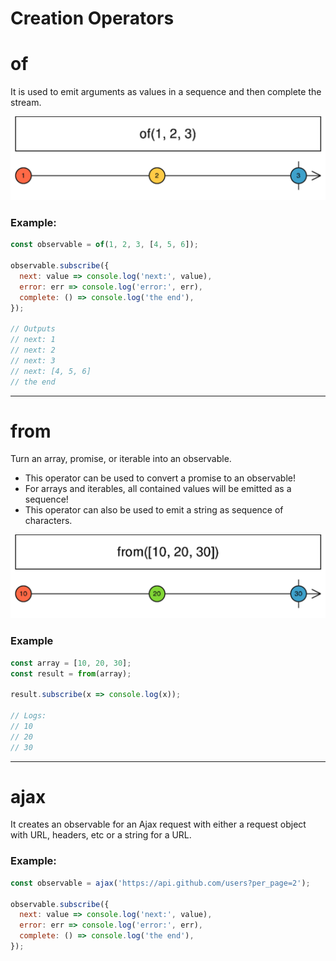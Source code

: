 # Creation Operators

# of

It is used to emit arguments as values in a sequence and then complete the stream.

![Untitled](Creation%20Operators%204e47445a76254e61954ffc30a5d659c6/Untitled.png)

### Example:

```jsx
const observable = of(1, 2, 3, [4, 5, 6]);

observable.subscribe({
  next: value => console.log('next:', value),
  error: err => console.log('error:', err),
  complete: () => console.log('the end'),
});

// Outputs
// next: 1
// next: 2
// next: 3
// next: [4, 5, 6]
// the end
```

---

# from

Turn an array, promise, or iterable into an observable.

- This operator can be used to convert a promise to an observable!
- For arrays and iterables, all contained values will be emitted as a sequence!
- This operator can also be used to emit a string as sequence of characters.

![Untitled](Creation%20Operators%204e47445a76254e61954ffc30a5d659c6/Untitled%201.png)

### Example

```jsx
const array = [10, 20, 30];
const result = from(array);

result.subscribe(x => console.log(x));

// Logs:
// 10
// 20
// 30
```

---

# ajax

It creates an observable for an Ajax request with either a request object with URL, headers, etc or a string for a URL.

### Example:

```jsx
const observable = ajax('https://api.github.com/users?per_page=2');

observable.subscribe({
  next: value => console.log('next:', value),
  error: err => console.log('error:', err),
  complete: () => console.log('the end'),
});
```